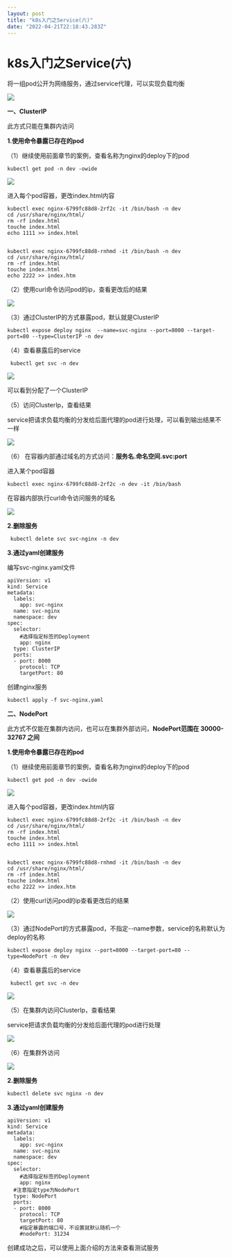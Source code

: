 ```yaml
---
layout: post
title: "k8s入门之Service(六)"
date: "2022-04-21T22:18:43.283Z"
---
```

k8s入门之Service(六)
================

将一组pod公开为网络服务，通过service代理，可以实现负载均衡

![](https://img2022.cnblogs.com/blog/2839691/202204/2839691-20220421215548249-23947997.png)

**一、ClusterIP**

此方式只能在集群内访问

**1.使用命令暴露已存在的pod**

（1）继续使用前面章节的案例，查看名称为nginx的deploy下的pod

    kubectl get pod -n dev -owide
    

![](https://img2022.cnblogs.com/blog/2839691/202204/2839691-20220421215609880-1464497303.png)

进入每个pod容器，更改index.html内容

    kubectl exec nginx-6799fc88d8-2rf2c -it /bin/bash -n dev
    cd /usr/share/nginx/html/
    rm -rf index.html
    touche index.html
    echo 1111 >> index.html
    

    kubectl exec nginx-6799fc88d8-rnhmd -it /bin/bash -n dev
    cd /usr/share/nginx/html/
    rm -rf index.html
    touche index.html
    echo 2222 >> index.htm
    

（2）使用curl命令访问pod的ip，查看更改后的结果

![](https://img2022.cnblogs.com/blog/2839691/202204/2839691-20220421215642570-1223300035.png)

（3）通过ClusterIP的方式暴露pod，默认就是ClusterIP

    kubectl expose deploy nginx  --name=svc-nginx --port=8000 --target-port=80 --type=ClusterIP -n dev
    

（4）查看暴露后的service

     kubectl get svc -n dev
    

![](https://img2022.cnblogs.com/blog/2839691/202204/2839691-20220421215723751-474642126.png)

可以看到分配了一个ClusterIP

（5）访问ClusterIp，查看结果

service把请求负载均衡的分发给后面代理的pod进行处理，可以看到输出结果不一样

![](https://img2022.cnblogs.com/blog/2839691/202204/2839691-20220421215747956-1746509181.png)

（6） 在容器内部通过域名的方式访问：**服务名.命名空间.svc:port**

进入某个pod容器

    kubectl exec nginx-6799fc88d8-2rf2c -n dev -it /bin/bash
    

在容器内部执行curl命令访问服务的域名

![](https://img2022.cnblogs.com/blog/2839691/202204/2839691-20220421215806925-831611749.png)

**2.删除服务**

     kubectl delete svc svc-nginx -n dev
    

**3.通过yaml创建服务**

编写svc-nginx.yaml文件

    apiVersion: v1
    kind: Service
    metadata:
      labels:
        app: svc-nginx
      name: svc-nginx
      namespace: dev
    spec:
      selector:
        #选择指定标签的Deployment
        app: nginx
      type: ClusterIP
      ports:
      - port: 8000
        protocol: TCP
        targetPort: 80
    

创建nginx服务

    kubectl apply -f svc-nginx.yaml
    

**二、NodePort**

此方式不仅能在集群内访问，也可以在集群外部访问，**NodePort范围在 30000-32767 之间**

**1.使用命令暴露已存在的pod**

（1）继续使用前面章节的案例，查看名称为nginx的deploy下的pod

    kubectl get pod -n dev -owide
    

![](https://img2022.cnblogs.com/blog/2839691/202204/2839691-20220421215830232-1478768319.png)

进入每个pod容器，更改index.html内容

    kubectl exec nginx-6799fc88d8-2rf2c -it /bin/bash -n dev
    cd /usr/share/nginx/html/
    rm -rf index.html
    touche index.html
    echo 1111 >> index.html
    

    kubectl exec nginx-6799fc88d8-rnhmd -it /bin/bash -n dev
    cd /usr/share/nginx/html/
    rm -rf index.html
    touche index.html
    echo 2222 >> index.htm
    

（2）使用curl访问pod的ip查看更改后的结果

![](https://img2022.cnblogs.com/blog/2839691/202204/2839691-20220421215848643-1285900451.png)

（3）通过NodePort的方式暴露pod，不指定--name参数，service的名称默认为deploy的名称

    kubectl expose deploy nginx --port=8000 --target-port=80 --type=NodePort -n dev
    

（4）查看暴露后的service

     kubectl get svc -n dev
    

![](https://img2022.cnblogs.com/blog/2839691/202204/2839691-20220421215921668-260357059.png)

（5）在集群内访问ClusterIp，查看结果

service把请求负载均衡的分发给后面代理的pod进行处理

![](https://img2022.cnblogs.com/blog/2839691/202204/2839691-20220421215951479-488693660.png)

（6）在集群外访问

![](https://img2022.cnblogs.com/blog/2839691/202204/2839691-20220421220003400-1804755015.png)

**2.删除服务**

    kubectl delete svc nginx -n dev
    

**3.通过yaml创建服务**

    apiVersion: v1
    kind: Service
    metadata:
      labels:
        app: svc-nginx
      name: svc-nginx
      namespace: dev
    spec:
      selector:
        #选择指定标签的Deployment
        app: nginx
      #注意指定type为NodePort
      type: NodePort
      ports:
      - port: 8000
        protocol: TCP
        targetPort: 80
        #指定暴露的端口号，不设置就默认随机一个
        #nodePort: 31234
    

创建成功之后，可以使用上面介绍的方法来查看测试服务